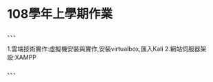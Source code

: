 # 108學年上學期作業

、、、

1.雲端技術實作:虛擬機安裝與實作,安裝virtualbox,匯入Kali
2.網站伺服器架設:XAMPP

、、、

##

###

####

#####
